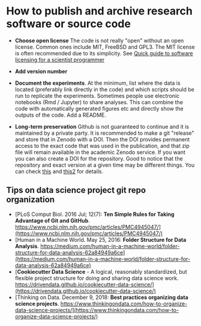 # How to publish and archive research software or source code


 * **Choose open license** The code is not really "open" without an open license. Common ones include MIT, FreeBSD and GPL3. The MIT license is often recommended due to its simplicity. See [Quick guide to software licensing for a scientist programmer](https://journals.plos.org/ploscompbiol/article?id=10.1371/journal.pcbi.1002598)

 * **Add version number**

 * **Document the experiments**. At the minimum, list where the data is located (preferably link directly in the code) and which scripts should be run to replicate the experiments. Sometimes people use electronic notebooks (Rmd / Jupyter) to share analyses. This can combine the code with automatically generated figures etc and directly show the outputs of the code. Add a README.

 * **Long-term preservation** Github is not guaranteed to continue and it is maintained by a private party. It is recommended to make a git "release" and store that in Zenodo with a DOI. Then the DOI provides permanent access to the exact code that was used in the publication, and that zip file will remain available in the academic Zenodo service. If you want you can also create a DOI for the repository. Good to notice that the repository and exact version at a given time may be different things. You can check [this](https://guides.github.com/activities/citable-code/) and [this2](https://genr.eu/wp/cite/) for details.


## Tips on data science project git repo organization

* [PLoS Comput Biol. 2016 Jul; 12(7): **Ten Simple Rules for Taking Advantage of Git and GitHub**. https://www.ncbi.nlm.nih.gov/pmc/articles/PMC4945047/](https://www.ncbi.nlm.nih.gov/pmc/articles/PMC4945047/) 
* [Human in a Machine World. May 25, 2016: **Folder Structure for Data Analysis**. https://medium.com/human-in-a-machine-world/folder-structure-for-data-analysis-62a84949a6ce](https://medium.com/human-in-a-machine-world/folder-structure-for-data-analysis-62a84949a6ce)
* [**Cookiecutter Data Science** - A logical, reasonably standardized, but flexible project structure for doing and sharing data science work. https://drivendata.github.io/cookiecutter-data-science/](https://drivendata.github.io/cookiecutter-data-science/)
* [Thinking on Data. December 9, 2018: **Best practices organizing data science projects**. https://www.thinkingondata.com/how-to-organize-data-science-projects/](https://www.thinkingondata.com/how-to-organize-data-science-projects/)